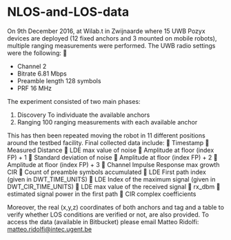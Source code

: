 # NLOS-and-LOS-data
 On 9th December 2016, at Wilab.t in Zwijnaarde where 15 UWB Pozyx devices are deployed (12 fixed anchors and 3 mounted on mobile robots), multiple ranging measurements were performed. The UWB radio settings were the following: 

* Channel 2 
* Bitrate 6.81 Mbps 
* Preamble length 128 symbols 
* PRF 16 MHz 

The experiment consisted of two main phases: 
1. Discovery To individuate the available anchors 
2. Ranging 100 ranging measurements with each available anchor 

This has then been repeated moving the robot in 11 different positions around the testbed facility. 
Final collected data include: 
 Timestamp 
 Measured Distance 
 LDE max value of noise 
 Amplitude at floor (index FP) + 1 
 Standard deviation of noise 
 Amplitude at floor (index FP) + 2 
 Amplitude at floor (index FP) + 3 
 Channel Impulse Response max growth CIR 
 Count of preamble symbols accumulated 
 LDE First path index (given in DWT_TIME_UNITS) 
 LDE Index of the maximum signal (given in DWT_CIR_TIME_UNITS) 
 LDE max value of the received signal 
 rx_dbm 
 estimated signal power in the first path 
 CIR complex coefficients 

Moreover, the real (x,y,z) coordinates of both anchors and tag and a table to verify whether LOS conditions are verified or not, are also provided. 
To access the data (available in Bitbucket) please email Matteo Ridolfi: matteo.ridolfi@intec.ugent.be 
